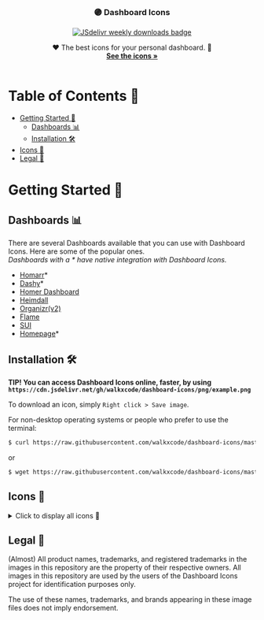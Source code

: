 <p align="center">
  <h3 align="center"> 🟣 Dashboard Icons </h3>
  <p align="center">
    <a href="https://www.jsdelivr.com/package/gh/walkxcode/dashboard-icons">
      <img src="https://data.jsdelivr.com/v1/package/gh/walkxcode/dashboard-icons/badge/week?style=rounded" alt="JSdelivr weekly downloads badge">
    </a>
  </p>

  <p align="center">
    ❤️ The best icons for your personal dashboard. 🚀
    <br />
    <a href="#icons-"><strong>See the icons »</strong></a>
    <br />
    <br />
  </p>

# Table of Contents 📖

- [Getting Started 🚀](#getting-started-)
  - [Dashboards 📊](#dashboards-)
  - [Installation 🛠️](#installation-%EF%B8%8F)
- [Icons 🎨](#icons-)
- [Legal 📜](#legal-)

<!-- GETTING STARTED -->
# Getting Started 🚀

## Dashboards 📊

There are several Dashboards available that you can use with Dashboard Icons. Here are some of the popular ones.
<br />
_Dashboards with a \* have native integration with Dashboard Icons._

- [Homarr](https://github.com/ajnart/homarr)\*
- [Dashy](https://github.com/Lissy93/dashy)\*
- [Homer Dashboard](https://github.com/bastienwirtz/homer)
- [Heimdall](https://github.com/linuxserver/Heimdall)
- [Organizr(v2)](https://github.com/causefx/Organizr)
- [Flame](https://github.com/pawelmalak/flame)
- [SUI](https://github.com/jeroenpardon/sui)
- [Homepage](https://github.com/benphelps/homepage)\*

## Installation 🛠️

**TIP! You can access Dashboard Icons online, faster, by using `https://cdn.jsdelivr.net/gh/walkxcode/dashboard-icons/png/example.png`**

To download an icon, simply `Right click > Save image`.

For non-desktop operating systems or people who prefer to use the terminal:

```sh
$ curl https://raw.githubusercontent.com/walkxcode/dashboard-icons/master/png/example.png > example.png
```

or

```sh
$ wget https://raw.githubusercontent.com/walkxcode/dashboard-icons/master/png/example.png -O example.png
```

## Icons 🎨

<details>
  <summary>Click to display all icons 👀</summary>
<!-- ICONS -->

<!-- END ICONS -->
</details>

<!-- LEGAL -->

## Legal 📜

(Almost) All product names, trademarks, and registered trademarks in the images in this repository are the property of their respective owners. All images in this repository are used by the users of the Dashboard Icons project for identification purposes only.

The use of these names, trademarks, and brands appearing in these image files does not imply endorsement.
